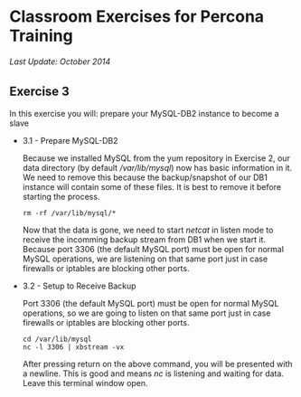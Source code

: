 # Classroom Exercises for Percona Training
###### Last Update: October 2014

## Exercise 3

In this exercise you will: prepare your MySQL-DB2 instance to become a slave

* 3.1 - Prepare MySQL-DB2

  Because we installed MySQL from the yum repository in Exercise 2, our data directory (by default _/var/lib/mysql_) now has basic information in it. We need to remove this because the backup/snapshot of our DB1 instance will contain some of these files. It is best to remove it before starting the process.
    
    `rm -rf /var/lib/mysql/*`
    
  Now that the data is gone, we need to start _netcat_ in listen mode to receive the incomming backup stream from DB1 when we start it. Because port 3306 (the default MySQL port) must be open for normal MySQL operations, we are listening on that same port just in case firewalls or iptables are blocking other ports.

* 3.2 - Setup to Receive Backup
  
  Port 3306 (the default MySQL port) must be open for normal MySQL operations, so we are going to listen on that same port just in case firewalls or iptables are blocking other ports.
  
  ```
  cd /var/lib/mysql
  nc -l 3306 | xbstream -vx
  ```
    
  After pressing return on the above command, you will be presented with a newline. This is good and means _nc_ is listening and waiting for data. Leave this terminal window open.
